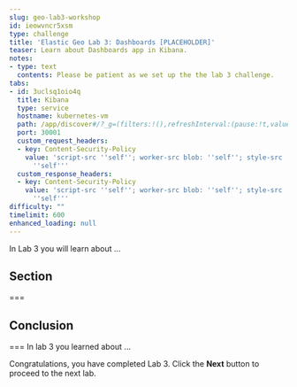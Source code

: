 ```yaml
---
slug: geo-lab3-workshop
id: ieowvncr5xsm
type: challenge
title: 'Elastic Geo Lab 3: Dashboards [PLACEHOLDER]'
teaser: Learn about Dashboards app in Kibana.
notes:
- type: text
  contents: Please be patient as we set up the the lab 3 challenge.
tabs:
- id: 3uclsq1oio4q
  title: Kibana
  type: service
  hostname: kubernetes-vm
  path: /app/discover#/?_g=(filters:!(),refreshInterval:(pause:!t,value:60000),time:(from:now-48h,to:now))&_a=(columns:!(),dataSource:(dataViewId:trimet-geo-workshop-data,type:dataView),filters:!(),interval:auto,query:(language:kuery,query:''),sort:!(!('@timestamp',desc)))
  port: 30001
  custom_request_headers:
  - key: Content-Security-Policy
    value: 'script-src ''self''; worker-src blob: ''self''; style-src ''unsafe-inline''
      ''self'''
  custom_response_headers:
  - key: Content-Security-Policy
    value: 'script-src ''self''; worker-src blob: ''self''; style-src ''unsafe-inline''
      ''self'''
difficulty: ""
timelimit: 600
enhanced_loading: null
---
```

In Lab 3 you will learn about ...

## Section
===

## Conclusion
===
In lab 3 you learned about ...

Congratulations, you have completed Lab 3. Click the **Next** button to proceed to the next lab.